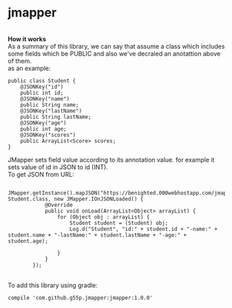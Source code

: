 # jmapper
<br/>
<b>How it works</b>
<br/>
As a summary of this library, we can say that assume a class which includes some fields which be PUBLIC and also we've decraled an anotattion 
above of them.<br/>
as an example:

```
public class Student {
    @JSONKey("id")
    public int id;
    @JSONKey("name")
    public String name;
    @JSONKey("lastName")
    public String lastName;
    @JSONKey("age")
    public int age;
    @JSONKey("scores")
    public ArrayList<Score> scores;
}
```

JMapper sets field value according to its annotation value. for example it sets value of id in JSON to id (INT).<br/>
To get JSON from URL:
```
     JMapper.getInstance().mapJSON("https://benighted.000webhostapp.com/jmapper/test.json", Student.class, new JMapper.IOnJSONLoaded() {
            @Override
            public void onLoad(ArrayList<Object> arrayList) {
                for (Object obj : arrayList) {
                    Student student = (Student) obj;
                    Log.d("Student", "id:" + student.id + "-name:" + student.name + "-lastName:" + student.lastName + "-age:" + student.age);

                }
            }
        });
```
<br/>
To add this library using gradle:

```
compile 'com.github.g55p.jmapper:jmapper:1.0.0'
```


